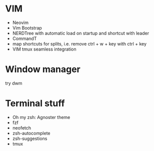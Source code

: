 # VIM

- Neovim
- Vim Bootstrap
- NERDTree with automatic load on startup and shortcut with leader
- CommandT
- map shortcuts for splits, i.e. remove ctrl + w + key with ctrl + key
- VIM tmux seamless integration

# Window manager

try dwm

# Terminal stuff

- Oh my zsh: Agnoster theme
- fzf
- neofetch
- zsh-autocomplete
- zsh-suggestions
- tmux
